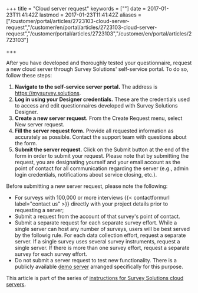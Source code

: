 ﻿+++
title = "Cloud server request"
keywords = [""]
date = 2017-01-23T11:41:42Z
lastmod = 2017-01-23T11:41:42Z
aliases = ["/customer/portal/articles/2723103-cloud-server-request","/customer/en/portal/articles/2723103-cloud-server-request","/customer/portal/articles/2723103","/customer/en/portal/articles/2723103"]

+++

After you have developed and thoroughly tested your questionnaire,
request a new cloud server through Survey Solutions' self-service
portal. To do so, follow these steps:

1. **Navigate to the self-service server portal.** The address is
    <https://mysurvey.solutions>. 
2. **Log in using your Designer credentials.** These are the
    credentials used to access and edit questionnaires developed with
    Survey Solutions Designer.
3. **Create a new server request.** From the Create Request menu,
    select New server request.
4. **Fill the server request form.** Provide all requested information
    as accurately as possible. Contact the support team with questions
    about the form.
5. **Submit the server request.** Click on the Submit button at the end
    of the form in order to submit your request. Please note that by
    submitting the request, you are designating yourself and your email
    account as the point of contact for all communication regarding the
    server (e.g., admin login credentials, notifications about service
    closing, etc.).

Before submitting a new server request, please note the following:

- For surveys with 100,000 or more interviews 
    {{< contactformurl label="contact us" >}} directly
    with your project details prior to requesting a server;
- Submit a request from the account of that survey's point of contact.
- Submit a separate request for each separate survey effort. While a
    single server can host any number of surveys, users will be best
    served by the followig rule. For each data collection effort,
    request a separate server. If a single survey uses several survey
    instruments, request a single server. If there is more than one
    survey effort, request a separate survey for each survey effort.
- Do not submit a server request to test new functionality. There is a
    publicly available [demo server](/headquarters/config/demo-server) arranged specifically for this purpose.

This article is part of the series of [instructions for Survey Solutions
cloud servers](/faq/cloud-server-instructions).